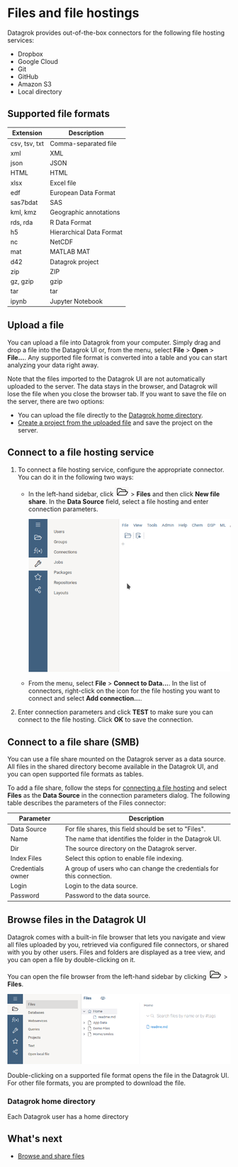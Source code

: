 # Files and file hostings

Datagrok provides out-of-the-box connectors for the following file hosting services:

* Dropbox
* Google Cloud 
* Git
* GitHub
* Amazon S3
* Local directory


## Supported file formats

| Extension     | Description              |
|---------------|--------------------------|
| csv, tsv, txt | Comma-separated file     |
| xml           | XML                      |
| json          | JSON                     |
| HTML          | HTML                     |
| xlsx          | Excel file               |
| edf           | European Data Format     |
| sas7bdat      | SAS                      |
| kml, kmz      | Geographic annotations   |
| rds, rda      | R Data Format            |
| h5            | Hierarchical Data Format |
| nc            | NetCDF                   |
| mat           | MATLAB MAT               |
| d42           | Datagrok project         |
| zip           | ZIP                      |
| gz, gzip      | gzip                     |
| tar           | tar                      |
| ipynb         | Jupyter Notebook         |


## Upload a file

You can upload a file into Datagrok from your computer. 
Simply drag and drop a file into the Datagrok UI or, from the menu, select **File** > **Open** > **File...**. Any supported file format is converted into a table and you can start analyzing your data right away.

Note that the files imported to the Datagrok UI are not automatically uploaded to the server. The data stays in the browser, and Datagrok will lose the file when you close the browser tab.
If you want to save the file on the server, there are two options:

* You can upload the file directly to the [Datagrok home directory](todo). 
* [Create a project from the uploaded file](todo) and save the project on the server. 

## Connect to a file hosting service

1. To connect a file hosting service, configure the appropriate connector. You can do it in the following two ways:

    * In the left-hand sidebar, click ![Open](/help/images/open-icon.png) > **Files** and then click **New file share**. In the **Data Source** field, select a file hosting and enter connection parameters. 

        ![Connect a file hosting](/help/images/access/connect-file-hosting.gif)

    * From the menu, select **File** > **Connect to Data...**. 
        In the list of connectors, right-click on the icon for the file hosting you want to connect and select **Add connection...**.

<!---
    ![File share properties](/images/access/file-share-properties.png)
    --->

2. Enter connection parameters and click **TEST** to make sure you can connect to the file hosting. 
Click **OK** to save the connection.


## Connect to a file share (SMB)

You can use a file share mounted on the Datagrok server as a data source. 
All files in the shared directory become available in the Datagrok UI, and you can open supported file formats as tables.

To add a file share, follow the steps for [connecting a file hosting](#connect-a-file-hosting-service) and select **Files** as the **Data Source** in the connection parameters dialog.
The following table describes the parameters of the Files connector:

| Parameter         | Description  |
| ----------------- | ------------------------------------------------ |
| Data Source       | For file shares, this field should be set to "Files".        |
| Name              | The name that identifies the folder in the Datagrok UI.      |
| Dir               | The source directory on the Datagrok server. |
| Index Files       | Select this option to enable file indexing. |
| Credentials owner | A group of users who can change the credentials for this connection. |
| Login             | Login to the data source.         |
| Password          | Password to the data source.         |


## Browse files in the Datagrok UI

Datagrok comes with a built-in file browser that lets you navigate and view all files uploaded by you, retrieved via configured file connectors, or shared with you by other users. 
Files and folders are displayed as a tree view, and you can open a file by double-clicking on it.

You can open the file browser from the left-hand sidebar by clicking ![Open](/help/images/open-icon.png) > **Files**. 

![File browser](/help/images/access/file-browser.png)

Double-clicking on a supported file format opens the file in the Datagrok UI. 
For other file formats, you are prompted to download the file.


### Datagrok home directory

Each Datagrok user has a home directory 


## What's next


* [Browse and share files](#)
